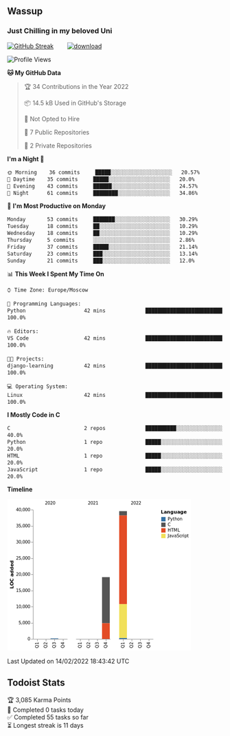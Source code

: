 ## Wassup 
### Just Chilling in my beloved Uni 

<!--
-->

[![GitHub Streak](http://github-readme-streak-stats.herokuapp.com?user=archeoss&theme=shades-of-purple&hide_border=true&date_format=j%20M%5B%20Y%5D)](https://git.io/streak-stats)&nbsp;&nbsp;&nbsp;&nbsp;&nbsp;&nbsp;&nbsp;&nbsp;[![download](https://user-images.githubusercontent.com/68448737/147796309-d8b65b1d-4dde-40d9-b03a-2b42aaa6cd43.jpeg)
](https://bmstu.ru/)

<!--START_SECTION:waka-->
![Profile Views](http://img.shields.io/badge/Profile%20Views-1-blue)

**🐱 My GitHub Data** 

> 🏆 34 Contributions in the Year 2022
 > 
> 📦 14.5 kB Used in GitHub's Storage 
 > 
> 🚫 Not Opted to Hire
 > 
> 📜 7 Public Repositories 
 > 
> 🔑 2 Private Repositories  
 > 
**I'm a Night 🦉** 

```text
🌞 Morning    36 commits     █████░░░░░░░░░░░░░░░░░░░░   20.57% 
🌆 Daytime    35 commits     █████░░░░░░░░░░░░░░░░░░░░   20.0% 
🌃 Evening    43 commits     ██████░░░░░░░░░░░░░░░░░░░   24.57% 
🌙 Night      61 commits     ████████░░░░░░░░░░░░░░░░░   34.86%

```
📅 **I'm Most Productive on Monday** 

```text
Monday       53 commits     ███████░░░░░░░░░░░░░░░░░░   30.29% 
Tuesday      18 commits     ██░░░░░░░░░░░░░░░░░░░░░░░   10.29% 
Wednesday    18 commits     ██░░░░░░░░░░░░░░░░░░░░░░░   10.29% 
Thursday     5 commits      ░░░░░░░░░░░░░░░░░░░░░░░░░   2.86% 
Friday       37 commits     █████░░░░░░░░░░░░░░░░░░░░   21.14% 
Saturday     23 commits     ███░░░░░░░░░░░░░░░░░░░░░░   13.14% 
Sunday       21 commits     ███░░░░░░░░░░░░░░░░░░░░░░   12.0%

```


📊 **This Week I Spent My Time On** 

```text
⌚︎ Time Zone: Europe/Moscow

💬 Programming Languages: 
Python                   42 mins             █████████████████████████   100.0%

🔥 Editors: 
VS Code                  42 mins             █████████████████████████   100.0%

🐱‍💻 Projects: 
django-learning          42 mins             █████████████████████████   100.0%

💻 Operating System: 
Linux                    42 mins             █████████████████████████   100.0%

```

**I Mostly Code in C** 

```text
C                        2 repos             ██████████░░░░░░░░░░░░░░░   40.0% 
Python                   1 repo              █████░░░░░░░░░░░░░░░░░░░░   20.0% 
HTML                     1 repo              █████░░░░░░░░░░░░░░░░░░░░   20.0% 
JavaScript               1 repo              █████░░░░░░░░░░░░░░░░░░░░   20.0%

```


**Timeline**

![Chart not found](https://raw.githubusercontent.com/archeoss/archeoss/master/charts/bar_graph.png) 


 Last Updated on 14/02/2022 18:43:42 UTC
<!--END_SECTION:waka-->

## Todoist Stats

<!-- TODO-IST:START -->
🏆  3,085 Karma Points           
🌸  Completed 0 tasks today           
✅  Completed 55 tasks so far           
⏳  Longest streak is 11 days
<!-- TODO-IST:END -->
